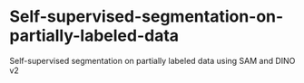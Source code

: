 # Self-supervised-segmentation-on-partially-labeled-data
Self-supervised segmentation on partially labeled data using SAM and DINO v2
